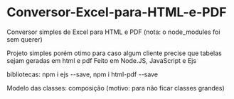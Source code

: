 # Conversor-Excel-para-HTML-e-PDF

Conversor simples de Excel para HTML e PDF 
(nota: o node_modules foi sem querer)


Projeto simples porém otimo para caso algum cliente precise que tabelas sejam geradas em html e pdf
Feito em Node.JS, JavaScript e Ejs

bibliotecas: 
npm i ejs --save,
npm i html-pdf --save


Modelo das classes: composição (motivo: para não ficar classes grandes)
